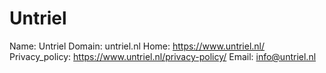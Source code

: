 
# Untriel

Name: Untriel
Domain: untriel.nl
Home: https://www.untriel.nl/
Privacy_policy: https://www.untriel.nl/privacy-policy/
Email: info@untriel.nl
